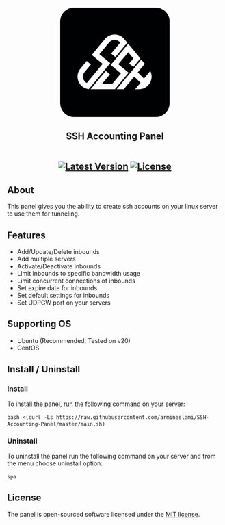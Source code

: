 <p align="center"><a href=""><img src="https://raw.githubusercontent.com/armineslami/SSH-Accounting-Panel/master/public/img/icon-512x512.png" width="256" alt="Logo"></a></p>

<h2 align="center">
SSH Accounting Panel
<br/>
<br/>
<p>
<a href=""><img src="https://img.shields.io/badge/v1.0.0-blue?label=release" alt="Latest Version"></a>
<a href=""><img src="https://img.shields.io/badge/MIT-%2397ca00?label=licence" alt="License"></a>
</p>
</h2>



## About

This panel gives you the ability to create ssh accounts on your linux server to use them for tunneling.

## Features

- Add/Update/Delete inbounds
- Add multiple servers
- Activate/Deactivate inbounds
- Limit inbounds to specific bandwidth usage
- Limit concurrent connections of inbounds
- Set expire date for inbounds
- Set default settings for inbounds
- Set UDPGW port on your servers

## Supporting OS

- Ubuntu (Recommended, Tested on v20)
- CentOS

## Install / Uninstall

### Install
To install the panel, run the following command on your server:
```
bash <(curl -Ls https://raw.githubusercontent.com/armineslami/SSH-Accounting-Panel/master/main.sh)
```

### Uninstall
To uninstall the panel run the following command on your server and from the menu choose uninstall option:
```
spa
```

## License

The panel is open-sourced software licensed under the [MIT license](https://opensource.org/licenses/MIT).
